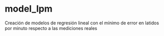 # model_lpm
Creación de modelos de regresión lineal con el mínimo de error en latidos por minuto respecto a las mediciones reales
